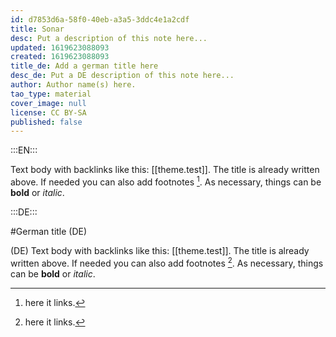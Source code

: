 ```yaml
---
id: d7853d6a-58f0-40eb-a3a5-3ddc4e1a2cdf
title: Sonar
desc: Put a description of this note here...
updated: 1619623088093
created: 1619623088093
title_de: Add a german title here
desc_de: Put a DE description of this note here...
author: Author name(s) here.
tao_type: material
cover_image: null
license: CC BY-SA
published: false
---
```


:::EN:::

Text body with backlinks like this: [[theme.test]]. The title is already written above.
If needed you can also add footnotes [^footnote1].
As necessary, things can be **bold** or _italic_.

[^footnote1]: here it links.

:::DE:::

#German title (DE)

(DE) Text body with backlinks like this: [[theme.test]]. The title is already written above.
If needed you can also add footnotes [^footnoteDE1].
As necessary, things can be **bold** or _italic_.

[^footnoteDE1]: here it links.
